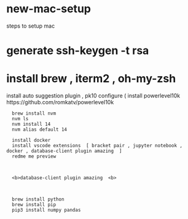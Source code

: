 # new-mac-setup
steps to setup mac

<h1>  generate ssh-keygen -t rsa </h1> 
<h1>  install brew , iterm2 , oh-my-zsh </h1>
      install auto suggestion plugin , pk10 configure ( install powerlevel10k  <a> https://github.com/romkatv/powerlevel10k </a>  

      brew install nvm 
      nvm ls 
      nvm install 14 
      nvm alias default 14

      install docker 
      install vscode extensions  [ bracket pair , jupyter notebook , docker , database-client plugin amazing  ]
      redme me preview 

      

      <b>database-client plugin amazing  <b>



      brew install python 
      brew install pip
      pip3 install numpy pandas



